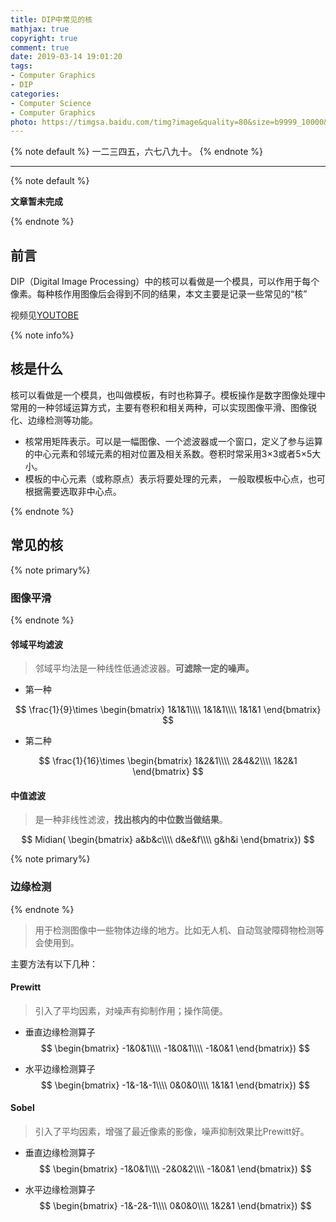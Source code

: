 ```yaml
---
title: DIP中常见的核
mathjax: true
copyright: true
comment: true
date: 2019-03-14 19:01:20
tags:
- Computer Graphics
- DIP
categories: 
- Computer Science
- Computer Graphics
photo: https://timgsa.baidu.com/timg?image&quality=80&size=b9999_10000&sec=1552632955568&di=95596c734f92216417197cc0f4616e69&imgtype=0&src=http%3A%2F%2Fgetwallpapers.com%2Fwallpaper%2Ffull%2F4%2F8%2Fd%2F371056.jpg
---
```


{% note default %}
一二三四五，六七八九十。
{% endnote %}

<!-- more -->

---

{% note default %}

**文章暂未完成**

{% endnote %}


## 前言

DIP（Digital Image Processing）中的核可以看做是一个模具，可以作用于每个像素。每种核作用图像后会得到不同的结果，本文主要是记录一些常见的“核”

视频见[YOUTOBE](https://www.youtube.com/watch?v=izDu5zdjjYA)

{% note info%}
## 核是什么

核可以看做是一个模具，也叫做模板，有时也称算子。模板操作是数字图像处理中常用的一种邻域运算方式，主要有卷积和相关两种，可以实现图像平滑、图像锐化、边缘检测等功能。

- 核常用矩阵表示。可以是一幅图像、一个滤波器或一个窗口，定义了参与运算的中心元素和邻域元素的相对位置及相关系数。卷积时常采用3×3或者5×5大小。
- 模板的中心元素（或称原点）表示将要处理的元素， 一般取模板中心点，也可根据需要选取非中心点。

{% endnote %}

## 常见的核

{% note primary%}
### 图像平滑
{% endnote %}



#### 邻域平均滤波
> 邻域平均法是一种线性低通滤波器。**可滤除一定的噪声。**

- 第一种

$$
    \frac{1}{9}\times
    \begin{bmatrix}
        1&1&1\\\\
        1&1&1\\\\
        1&1&1
    \end{bmatrix}
$$

- 第二种

$$
    \frac{1}{16}\times
    \begin{bmatrix}
       1&2&1\\\\
       2&4&2\\\\
       1&2&1 
    \end{bmatrix}
$$

#### 中值滤波

> 是一种非线性滤波，**找出核内的中位数当做结果**。

$$
       Midian( 
           \begin{bmatrix}
             a&b&c\\\\
             d&e&f\\\\
             g&h&i 
           \end{bmatrix})
$$


{% note primary%}
### 边缘检测
{% endnote %}

> 用于检测图像中一些物体边缘的地方。比如无人机、自动驾驶障碍物检测等会使用到。

主要方法有以下几种：

#### Prewitt

> 引入了平均因素，对噪声有抑制作用；操作简便。

- 垂直边缘检测算子
$$
           \begin{bmatrix}
             -1&0&1\\\\
             -1&0&1\\\\
             -1&0&1 
           \end{bmatrix})
$$

- 水平边缘检测算子
$$
           \begin{bmatrix}
             -1&-1&-1\\\\
             0&0&0\\\\
             1&1&1 
           \end{bmatrix})
$$
#### Sobel
> 引入了平均因素，增强了最近像素的影像，噪声抑制效果比Prewitt好。

- 垂直边缘检测算子
$$
           \begin{bmatrix}
             -1&0&1\\\\
             -2&0&2\\\\
             -1&0&1 
           \end{bmatrix})
$$

- 水平边缘检测算子
$$
           \begin{bmatrix}
             -1&-2&-1\\\\
             0&0&0\\\\
             1&2&1 
           \end{bmatrix})
$$
